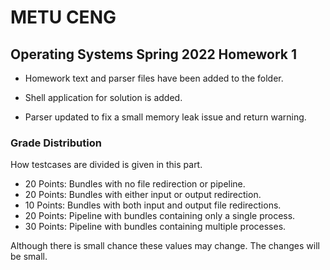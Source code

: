 # METU CENG 
## Operating Systems Spring 2022 Homework 1

- Homework text and parser files have been added to the folder.

- Shell application for solution is added.

- Parser updated to fix a small memory leak issue and return warning.

### Grade Distribution

How testcases are divided is given in this part.

- 20 Points: Bundles with no file redirection or pipeline. 
- 20 Points: Bundles with either input or output redirection.
- 10 Points: Bundles with both input and output file redirections.
- 20 Points: Pipeline with bundles containing only a single process.
- 30 Points: Pipeline with bundles containing multiple processes.

Although there is small chance these values may change. The changes will be small.
